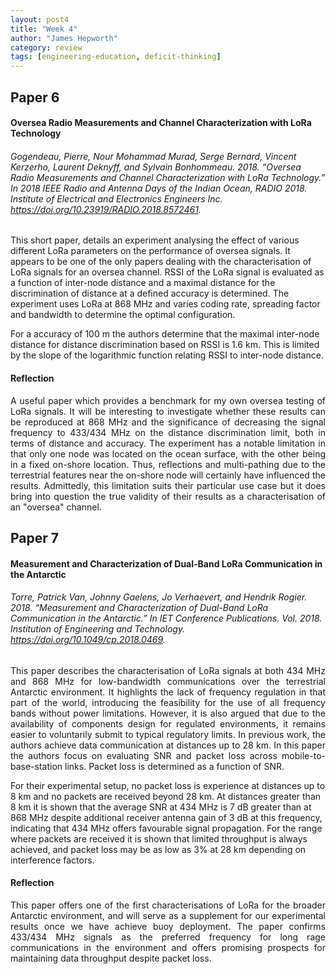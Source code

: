 ```yaml
---
layout: post4
title: "Week 4"
author: "James Hepworth"
category: review
tags: [engineering-education, deficit-thinking]
---
```


## Paper 6
#### Oversea Radio Measurements and Channel Characterization with LoRa Technology
###### Gogendeau, Pierre, Nour Mohammad Murad, Serge Bernard, Vincent Kerzerho, Laurent Deknyff, and Sylvain Bonhommeau. 2018. “Oversea Radio Measurements and Channel Characterization with LoRa Technology.” In 2018 IEEE Radio and Antenna Days of the Indian Ocean, RADIO 2018. Institute of Electrical and Electronics Engineers Inc. https://doi.org/10.23919/RADIO.2018.8572461.


This short paper, details an experiment analysing the effect of various different LoRa parameters on the performance of oversea signals. It appears to be one of the only papers dealing with the characterisation of LoRa signals for an oversea channel. RSSI of the LoRa signal is evaluated as a function of inter-node distance and a maximal distance for the discrimination of distance at a defined accuracy is determined. The experiment uses LoRa at 868 MHz and varies coding rate, spreading factor and bandwidth to determine the optimal configuration. 

For a accuracy of 100 m the authors determine that the maximal inter-node distance for distance discrimination based on RSSI is 1.6 km. This is limited by the slope of the logarithmic function relating RSSI to inter-node distance.

#### Reflection
<div style = "text-align: justify;
  text-indent: 0em;
  text-justify: inter-word;">
A useful paper which provides a benchmark for my own oversea testing of LoRa signals. It will be interesting to investigate whether these results can be reproduced at 868 MHz and the significance of decreasing the signal frequency to 433/434 MHz on the distance discrimination limit, both in terms of distance and accuracy. The experiment has a notable limitation in that only one node was located on the ocean surface, with the other being in a fixed on-shore location. Thus, reflections and multi-pathing due to the terrestrial features near the on-shore node will certainly have influenced the results. Admittedly, this limitation suits their particular use case but it does bring into question the true validity of their results as a characterisation of an "oversea" channel.
</div>



## Paper 7
#### Measurement and Characterization of Dual-Band LoRa Communication in the Antarctic
###### Torre, Patrick Van, Johnny Gaelens, Jo Verhaevert, and Hendrik Rogier. 2018. “Measurement and Characterization of Dual-Band LoRa Communication in the Antarctic.” In IET Conference Publications. Vol. 2018. Institution of Engineering and Technology. https://doi.org/10.1049/cp.2018.0469.

<div style = "text-align: justify;
  text-indent: 0em;
  text-justify: inter-word;">
This paper describes the characterisation of LoRa signals at both 434 MHz and 868 MHz for low-bandwidth communications over the terrestrial Antarctic environment. It highlights the lack of frequency regulation in that part of the world, introducing the feasibility for the use of all frequency bands without power limitations. However, it is also argued that due to the availability of components design for regulated environments, it remains easier to voluntarily submit to typical regulatory limits. In previous work, the authors achieve data communication at distances up to 28 km. In this paper the authors focus on evaluating SNR and packet loss across mobile-to-base-station links. Packet loss is determined as a function of SNR. 
</div>

For their experimental setup, no packet loss is experience at distances up to 8 km and no packets are received beyond 28 km. At distances greater than 8 km it is shown that the average SNR at 434 MHz is 7 dB greater than at 868 MHz despite additional receiver antenna gain of 3 dB at this frequency, indicating that 434 MHz offers favourable signal propagation. For the range where packets are received it is shown that limited throughput is always achieved, and packet loss may be as low as 3% at 28 km depending on interference factors.

#### Reflection
<div style = "text-align: justify;
  text-indent: 0em;
  text-justify: inter-word;">

This paper offers one of the first characterisations of LoRa for the broader Antarctic environment, and will serve as a supplement for our experimental results once we have achieve buoy deployment. The paper confirms 433/434 MHz signals as the preferred frequency for long rage communications in the environment and offers promising prospects for maintaining data throughput despite packet loss.
</div>
